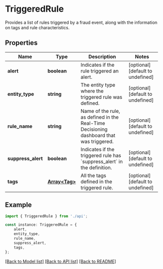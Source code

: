 # TriggeredRule

Provides a list of rules triggered by a fraud event, along with the information on tags and rule characteristics.

## Properties

Name | Type | Description | Notes
------------ | ------------- | ------------- | -------------
**alert** | **boolean** | Indicates if the rule triggered an alert. | [optional] [default to undefined]
**entity_type** | **string** | The entity type where the triggered rule was defined. | [optional] [default to undefined]
**rule_name** | **string** | Name of the rule, as defined in the Real-Time Decisioning dashboard that was triggered. | [optional] [default to undefined]
**suppress_alert** | **boolean** | Indicates if the triggered rule has &#x60;suppress_alert&#x60; in the definition. | [optional] [default to undefined]
**tags** | [**Array&lt;Tag&gt;**](Tag.md) | All the tags defined in the triggered rule. | [optional] [default to undefined]

## Example

```typescript
import { TriggeredRule } from './api';

const instance: TriggeredRule = {
    alert,
    entity_type,
    rule_name,
    suppress_alert,
    tags,
};
```

[[Back to Model list]](../README.md#documentation-for-models) [[Back to API list]](../README.md#documentation-for-api-endpoints) [[Back to README]](../README.md)
